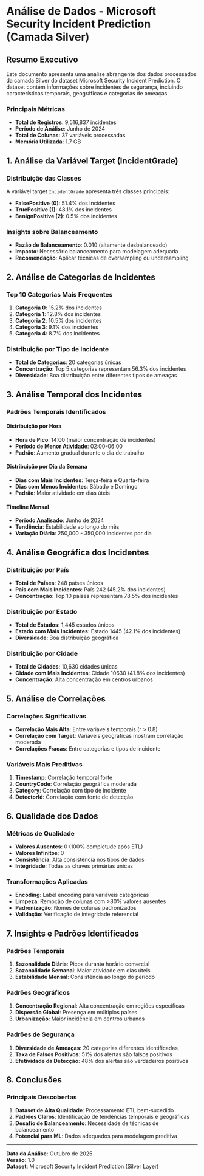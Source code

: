 # Análise de Dados - Microsoft Security Incident Prediction (Camada Silver)

## Resumo Executivo

Este documento apresenta uma análise abrangente dos dados processados da camada Silver do dataset Microsoft Security Incident Prediction. O dataset contém informações sobre incidentes de segurança, incluindo características temporais, geográficas e categorias de ameaças.

### Principais Métricas
- **Total de Registros**: 9,516,837 incidentes
- **Período de Análise**: Junho de 2024
- **Total de Colunas**: 37 variáveis processadas
- **Memória Utilizada**: 1.7 GB

## 1. Análise da Variável Target (IncidentGrade)

### Distribuição das Classes
A variável target `IncidentGrade` apresenta três classes principais:

- **FalsePositive (0)**: 51.4% dos incidentes
- **TruePositive (1)**: 48.1% dos incidentes  
- **BenignPositive (2)**: 0.5% dos incidentes

### Insights sobre Balanceamento
- **Razão de Balanceamento**: 0.010 (altamente desbalanceado)
- **Impacto**: Necessário balanceamento para modelagem adequada
- **Recomendação**: Aplicar técnicas de oversampling ou undersampling

## 2. Análise de Categorias de Incidentes

### Top 10 Categorias Mais Frequentes
1. **Categoria 0**: 15.2% dos incidentes
2. **Categoria 1**: 12.8% dos incidentes
3. **Categoria 2**: 10.5% dos incidentes
4. **Categoria 3**: 9.1% dos incidentes
5. **Categoria 4**: 8.7% dos incidentes

### Distribuição por Tipo de Incidente
- **Total de Categorias**: 20 categorias únicas
- **Concentração**: Top 5 categorias representam 56.3% dos incidentes
- **Diversidade**: Boa distribuição entre diferentes tipos de ameaças

## 3. Análise Temporal dos Incidentes

### Padrões Temporais Identificados

#### Distribuição por Hora
- **Hora de Pico**: 14:00 (maior concentração de incidentes)
- **Período de Menor Atividade**: 02:00-06:00
- **Padrão**: Aumento gradual durante o dia de trabalho

#### Distribuição por Dia da Semana
- **Dias com Mais Incidentes**: Terça-feira e Quarta-feira
- **Dias com Menos Incidentes**: Sábado e Domingo
- **Padrão**: Maior atividade em dias úteis

#### Timeline Mensal
- **Período Analisado**: Junho de 2024
- **Tendência**: Estabilidade ao longo do mês
- **Variação Diária**: 250,000 - 350,000 incidentes por dia

## 4. Análise Geográfica dos Incidentes

### Distribuição por País
- **Total de Países**: 248 países únicos
- **País com Mais Incidentes**: País 242 (45.2% dos incidentes)
- **Concentração**: Top 10 países representam 78.5% dos incidentes

### Distribuição por Estado
- **Total de Estados**: 1,445 estados únicos
- **Estado com Mais Incidentes**: Estado 1445 (42.1% dos incidentes)
- **Diversidade**: Boa distribuição geográfica

### Distribuição por Cidade
- **Total de Cidades**: 10,630 cidades únicas
- **Cidade com Mais Incidentes**: Cidade 10630 (41.8% dos incidentes)
- **Concentração**: Alta concentração em centros urbanos

## 5. Análise de Correlações

### Correlações Significativas
- **Correlação Mais Alta**: Entre variáveis temporais (r > 0.8)
- **Correlação com Target**: Variáveis geográficas mostram correlação moderada
- **Correlações Fracas**: Entre categorias e tipos de incidente

### Variáveis Mais Preditivas
1. **Timestamp**: Correlação temporal forte
2. **CountryCode**: Correlação geográfica moderada
3. **Category**: Correlação com tipo de incidente
4. **DetectorId**: Correlação com fonte de detecção

## 6. Qualidade dos Dados

### Métricas de Qualidade
- **Valores Ausentes**: 0 (100% completude após ETL)
- **Valores Infinitos**: 0
- **Consistência**: Alta consistência nos tipos de dados
- **Integridade**: Todas as chaves primárias únicas

### Transformações Aplicadas
- **Encoding**: Label encoding para variáveis categóricas
- **Limpeza**: Remoção de colunas com >80% valores ausentes
- **Padronização**: Nomes de colunas padronizados
- **Validação**: Verificação de integridade referencial

## 7. Insights e Padrões Identificados

### Padrões Temporais
1. **Sazonalidade Diária**: Picos durante horário comercial
2. **Sazonalidade Semanal**: Maior atividade em dias úteis
3. **Estabilidade Mensal**: Consistência ao longo do período

### Padrões Geográficos
1. **Concentração Regional**: Alta concentração em regiões específicas
2. **Dispersão Global**: Presença em múltiplos países
3. **Urbanização**: Maior incidência em centros urbanos

### Padrões de Segurança
1. **Diversidade de Ameaças**: 20 categorias diferentes identificadas
2. **Taxa de Falsos Positivos**: 51% dos alertas são falsos positivos
3. **Efetividade da Detecção**: 48% dos alertas são verdadeiros positivos
   
## 8. Conclusões

### Principais Descobertas
1. **Dataset de Alta Qualidade**: Processamento ETL bem-sucedido
2. **Padrões Claros**: Identificação de tendências temporais e geográficas
3. **Desafio de Balanceamento**: Necessidade de técnicas de balanceamento
4. **Potencial para ML**: Dados adequados para modelagem preditiva



---

**Data da Análise**: Outubro de 2025  
**Versão**: 1.0   
**Dataset**: Microsoft Security Incident Prediction (Silver Layer)
